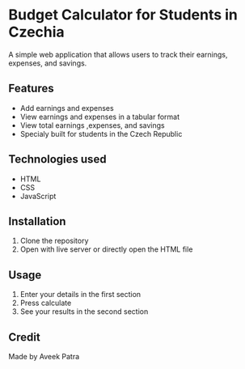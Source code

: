 # Budget Calculator for Students in Czechia

A simple web application that allows users to track their earnings, expenses, and savings.

## Features

- Add earnings and expenses
- View earnings and expenses in a tabular format
- View total earnings ,expenses, and savings
- Specialy built for students in the Czech Republic

## Technologies used

- HTML
- CSS
- JavaScript

## Installation

1. Clone the repository
2. Open with live server or directly open the HTML file

## Usage

1. Enter your details in the first section
2. Press calculate
3. See your results in the second section

## Credit
Made by Aveek Patra
